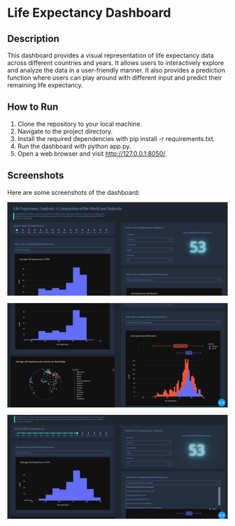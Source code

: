 # Life Expectancy Dashboard

## Description
This dashboard provides a visual representation of life expectancy data across different countries and years. It allows users to interactively explore and analyze the data in a user-friendly manner. It also provides a prediction function where users can play around with different input and predict their remaining life expectancy.

## How to Run
1. Clone the repository to your local machine.
2. Navigate to the project directory.
3. Install the required dependencies with pip install -r requirements.txt.
4. Run the dashboard with python app.py.
5. Open a web browser and visit http://127.0.0.1:8050/.

## Screenshots
Here are some screenshots of the dashboard:

![Dashboard View 1](./assets/1.png)

![Dashboard View 2](./assets/2.png)

![Interactive Features](./assets/3.png)